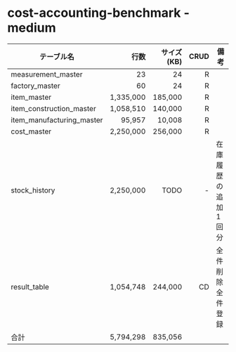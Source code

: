 # cost-accounting-benchmark - medium

| テーブル名                |      行数 | サイズ(KB) | CRUD | 備考             |
| ------------------------- | --------: | ---------: | ---: | ---------------- |
| measurement_master        |        23 |         24 |    R |                  |
| factory_master            |        60 |         24 |    R |                  |
| item_master               | 1,335,000 |    185,000 |    R |                  |
| item_construction_master  | 1,058,510 |    140,000 |    R |                  |
| item_manufacturing_master |    95,957 |     10,008 |    R |                  |
| cost_master               | 2,250,000 |    256,000 |    R |                  |
| stock_history             | 2,250,000 |       TODO |    - | 在庫履歴の追加1回分 |
| result_table              | 1,054,748 |    244,000 |   CD | 全件削除全件登録 |
| 合計                      | 5,794,298 |    835,056 |      |                  |


